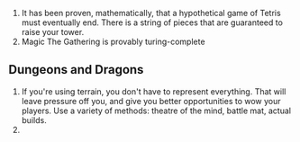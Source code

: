 1. It has been proven, mathematically, that a hypothetical game of Tetris must eventually end. There is a string of pieces that are guaranteed to raise your tower.
1. Magic The Gathering is provably turing-complete

## Dungeons and Dragons
1. If you're using terrain, you don't have to represent everything. That will leave pressure off you, and give you better opportunities to wow your players. Use a variety of methods: theatre of the mind, battle mat, actual builds.
1. 
